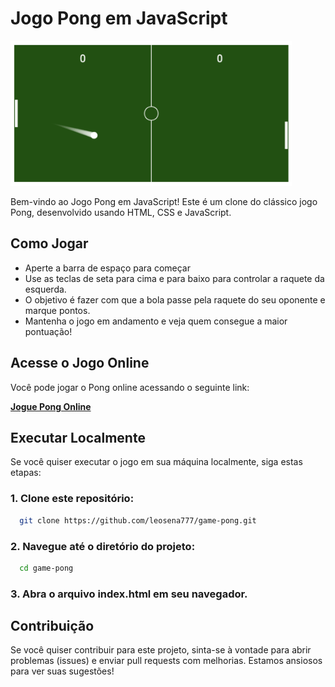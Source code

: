 # Jogo Pong em JavaScript

<img src="pong-screenshot.png" alt="Screenshot pong game" width="450" />

Bem-vindo ao Jogo Pong em JavaScript! Este é um clone do clássico jogo Pong, desenvolvido usando HTML, CSS e JavaScript.

## Como Jogar

- Aperte a barra de espaço para começar
- Use as teclas de seta para cima e para baixo para controlar a raquete da esquerda.
- O objetivo é fazer com que a bola passe pela raquete do seu oponente e marque pontos.
- Mantenha o jogo em andamento e veja quem consegue a maior pontuação!

## Acesse o Jogo Online

Você pode jogar o Pong online acessando o seguinte link:

[**Jogue Pong Online**](https://game-pong-git-main-leosena777.vercel.app/)

## Executar Localmente

Se você quiser executar o jogo em sua máquina localmente, siga estas etapas:

### 1. Clone este repositório:

```bash
  git clone https://github.com/leosena777/game-pong.git
```

### 2. Navegue até o diretório do projeto:

```bash
  cd game-pong
```

### 3. Abra o arquivo index.html em seu navegador.

## Contribuição

Se você quiser contribuir para este projeto, sinta-se à vontade para abrir problemas (issues) e enviar pull requests com melhorias. Estamos ansiosos para ver suas sugestões!
